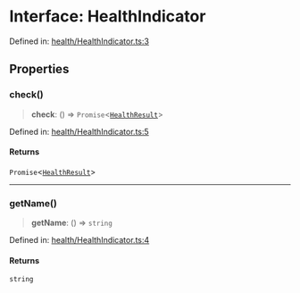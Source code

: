 # Interface: HealthIndicator

Defined in: [health/HealthIndicator.ts:3](https://github.com/actuatorjs/actuatorjs/blob/6840fb67c5d58adb0e25307e5b6fa05d6a0ee3d9/src/health/HealthIndicator.ts#L3)

## Properties

### check()

> **check**: () => `Promise`\<[`HealthResult`](HealthResult.md)\>

Defined in: [health/HealthIndicator.ts:5](https://github.com/actuatorjs/actuatorjs/blob/6840fb67c5d58adb0e25307e5b6fa05d6a0ee3d9/src/health/HealthIndicator.ts#L5)

#### Returns

`Promise`\<[`HealthResult`](HealthResult.md)\>

***

### getName()

> **getName**: () => `string`

Defined in: [health/HealthIndicator.ts:4](https://github.com/actuatorjs/actuatorjs/blob/6840fb67c5d58adb0e25307e5b6fa05d6a0ee3d9/src/health/HealthIndicator.ts#L4)

#### Returns

`string`
